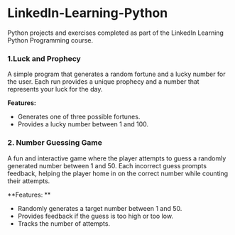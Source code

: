 # LinkedIn-Learning-Python
Python projects and exercises completed as part of the LinkedIn Learning Python Programming course.

### 1.Luck and Prophecy
A simple program that generates a random fortune and a lucky number for the user. Each run provides a unique prophecy and a number that represents your luck for the day.

**Features:**
- Generates one of three possible fortunes.
- Provides a lucky number between 1 and 100.

### 2. Number Guessing Game
A fun and interactive game where the player attempts to guess a randomly generated number between 1 and 50. Each incorrect guess prompts feedback, helping the player home in on the correct number while counting their attempts.

**Features: **
- Randomly generates a target number between 1 and 50.
- Provides feedback if the guess is too high or too low.
- Tracks the number of attempts.
